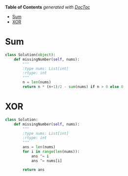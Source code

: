 <!-- START doctoc generated TOC please keep comment here to allow auto update -->
<!-- DON'T EDIT THIS SECTION, INSTEAD RE-RUN doctoc TO UPDATE -->
**Table of Contents**  *generated with [DocToc](https://github.com/thlorenz/doctoc)*

- [Sum](#sum)
- [XOR](#xor)

<!-- END doctoc generated TOC please keep comment here to allow auto update -->

# Sum

```python
class Solution(object):
    def missingNumber(self, nums):
        """
        :type nums: List[int]
        :rtype: int
        """
        n = len(nums)
        return n * (n+1)/2 - sum(nums) if n > 0 else 0
```

# XOR

```python
class Solution:
    def missingNumber(self, nums):
        """
        :type nums: List[int]
        :rtype: int
        """
        ans = len(nums)
        for i in range(len(nums)):
            ans ^= i
            ans ^= nums[i]

        return ans
```
